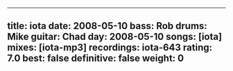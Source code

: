 
---
title: iota
date: 2008-05-10
bass:	Rob
drums:	Mike
guitar:	Chad
day: 2008-05-10
songs: [iota]
mixes: [iota-mp3]
recordings: iota-643
rating: 7.0
best: false
definitive: false
weight: 0
---
